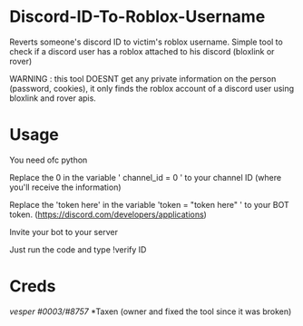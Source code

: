 # Discord-ID-To-Roblox-Username
Reverts someone's discord ID to victim's roblox username.
Simple tool to check if a discord user has a roblox attached to his discord (bloxlink or rover)

WARNING : this tool DOESNT get any private information on the person (password, cookies), it only finds the roblox account of a discord user using bloxlink and rover apis.

# Usage
You need ofc python

Replace the 0 in the variable ' channel_id = 0 ' to your channel ID (where you'll receive the information)

Replace the 'token here' in the variable 'token = "token here" ' to your BOT token. (https://discord.com/developers/applications)

Invite your bot to your server

Just run the code and type !verify ID

# Creds

*vesper #0003/#8757*
*Taxen (owner and fixed the tool since it was broken)

